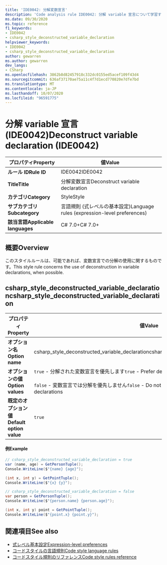 ```yaml
---
title: 'IDE0042: 分解変数宣言'
description: 'Code analysis rule IDE0042: 分解 variable 宣言について学習する'
ms.date: 09/30/2020
ms.topic: reference
f1_keywords:
- IDE0042
- csharp_style_deconstructed_variable_declaration
helpviewer_keywords:
- IDE0042
- csharp_style_deconstructed_variable_declaration
author: gewarren
ms.author: gewarren
dev_langs:
- CSharp
ms.openlocfilehash: 3862b8d82457918c332dc0155ed5acef109f43d4
ms.sourcegitcommit: 636af37170ae75a11c4f7d1ecd770820e7dfe7bd
ms.translationtype: MT
ms.contentlocale: ja-JP
ms.lasthandoff: 10/07/2020
ms.locfileid: "96591775"
---
```

# <a name="deconstruct-variable-declaration-ide0042"></a><span data-ttu-id="a1aeb-103">分解 variable 宣言 (IDE0042)</span><span class="sxs-lookup"><span data-stu-id="a1aeb-103">Deconstruct variable declaration (IDE0042)</span></span>

|<span data-ttu-id="a1aeb-104">プロパティ</span><span class="sxs-lookup"><span data-stu-id="a1aeb-104">Property</span></span>|<span data-ttu-id="a1aeb-105">値</span><span class="sxs-lookup"><span data-stu-id="a1aeb-105">Value</span></span>|
|-|-|
| <span data-ttu-id="a1aeb-106">**ルール ID**</span><span class="sxs-lookup"><span data-stu-id="a1aeb-106">**Rule ID**</span></span> | <span data-ttu-id="a1aeb-107">IDE0042</span><span class="sxs-lookup"><span data-stu-id="a1aeb-107">IDE0042</span></span> |
| <span data-ttu-id="a1aeb-108">**Title**</span><span class="sxs-lookup"><span data-stu-id="a1aeb-108">**Title**</span></span> | <span data-ttu-id="a1aeb-109">分解変数宣言</span><span class="sxs-lookup"><span data-stu-id="a1aeb-109">Deconstruct variable declaration</span></span> |
| <span data-ttu-id="a1aeb-110">**カテゴリ**</span><span class="sxs-lookup"><span data-stu-id="a1aeb-110">**Category**</span></span> | <span data-ttu-id="a1aeb-111">Style</span><span class="sxs-lookup"><span data-stu-id="a1aeb-111">Style</span></span> |
| <span data-ttu-id="a1aeb-112">**サブカテゴリ**</span><span class="sxs-lookup"><span data-stu-id="a1aeb-112">**Subcategory**</span></span> | <span data-ttu-id="a1aeb-113">言語規則 (式レベルの基本設定)</span><span class="sxs-lookup"><span data-stu-id="a1aeb-113">Language rules (expression-level preferences)</span></span> |
| <span data-ttu-id="a1aeb-114">**該当言語**</span><span class="sxs-lookup"><span data-stu-id="a1aeb-114">**Applicable languages**</span></span> | <span data-ttu-id="a1aeb-115">C# 7.0+</span><span class="sxs-lookup"><span data-stu-id="a1aeb-115">C# 7.0+</span></span> |

## <a name="overview"></a><span data-ttu-id="a1aeb-116">概要</span><span class="sxs-lookup"><span data-stu-id="a1aeb-116">Overview</span></span>

<span data-ttu-id="a1aeb-117">このスタイルルールは、可能であれば、変数宣言での分解の使用に関するものです。</span><span class="sxs-lookup"><span data-stu-id="a1aeb-117">This style rule concerns the use of deconstruction in variable declarations, when possible.</span></span>

## <a name="csharp_style_deconstructed_variable_declaration"></a><span data-ttu-id="a1aeb-118">csharp_style_deconstructed_variable_declaration</span><span class="sxs-lookup"><span data-stu-id="a1aeb-118">csharp_style_deconstructed_variable_declaration</span></span>

|<span data-ttu-id="a1aeb-119">プロパティ</span><span class="sxs-lookup"><span data-stu-id="a1aeb-119">Property</span></span>|<span data-ttu-id="a1aeb-120">値</span><span class="sxs-lookup"><span data-stu-id="a1aeb-120">Value</span></span>|
|-|-|
| <span data-ttu-id="a1aeb-121">**オプション名**</span><span class="sxs-lookup"><span data-stu-id="a1aeb-121">**Option name**</span></span> | <span data-ttu-id="a1aeb-122">csharp_style_deconstructed_variable_declaration</span><span class="sxs-lookup"><span data-stu-id="a1aeb-122">csharp_style_deconstructed_variable_declaration</span></span>
| <span data-ttu-id="a1aeb-123">**オプションの値**</span><span class="sxs-lookup"><span data-stu-id="a1aeb-123">**Option values**</span></span> | <span data-ttu-id="a1aeb-124">`true` - 分解された変数宣言を優先します</span><span class="sxs-lookup"><span data-stu-id="a1aeb-124">`true` - Prefer deconstructed variable declaration</span></span><br /><br /><span data-ttu-id="a1aeb-125">`false` - 変数宣言では分解を優先しません</span><span class="sxs-lookup"><span data-stu-id="a1aeb-125">`false` - Do not prefer deconstruction in variable declarations</span></span> |
| <span data-ttu-id="a1aeb-126">**既定のオプション値**</span><span class="sxs-lookup"><span data-stu-id="a1aeb-126">**Default option value**</span></span> | `true` |

#### <a name="example"></a><span data-ttu-id="a1aeb-127">例</span><span class="sxs-lookup"><span data-stu-id="a1aeb-127">Example</span></span>

```csharp
// csharp_style_deconstructed_variable_declaration = true
var (name, age) = GetPersonTuple();
Console.WriteLine($"{name} {age}");

(int x, int y) = GetPointTuple();
Console.WriteLine($"{x} {y}");

// csharp_style_deconstructed_variable_declaration = false
var person = GetPersonTuple();
Console.WriteLine($"{person.name} {person.age}");

(int x, int y) point = GetPointTuple();
Console.WriteLine($"{point.x} {point.y}");
```

## <a name="see-also"></a><span data-ttu-id="a1aeb-128">関連項目</span><span class="sxs-lookup"><span data-stu-id="a1aeb-128">See also</span></span>

- [<span data-ttu-id="a1aeb-129">式レベル基本設定</span><span class="sxs-lookup"><span data-stu-id="a1aeb-129">Expression-level preferences</span></span>](expression-level-preferences.md)
- [<span data-ttu-id="a1aeb-130">コードスタイルの言語規則</span><span class="sxs-lookup"><span data-stu-id="a1aeb-130">Code style language rules</span></span>](language-rules.md)
- [<span data-ttu-id="a1aeb-131">コードスタイル規則のリファレンス</span><span class="sxs-lookup"><span data-stu-id="a1aeb-131">Code style rules reference</span></span>](index.md)

